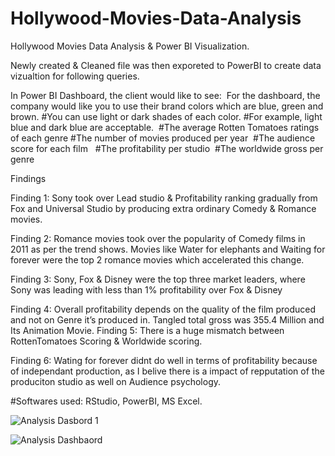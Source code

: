 # Hollywood-Movies-Data-Analysis
Hollywood Movies Data Analysis & Power BI Visualization.

Newly created & Cleaned file was then exporeted to PowerBI to create data vizualtion for following queries.

In Power BI Dashboard, the client would like to see: 
For the dashboard, the company would like you to use their brand colors which are blue, green and brown. 
#You can use light or dark shades of each color.
#For example, light blue and dark blue are acceptable. 
#The average Rotten Tomatoes ratings of each genre
#The number of movies produced per year 
#The audience score for each film  
#The profitability per studio 
#The worldwide gross per genre 

Findings

Finding 1:  Sony took over Lead studio & Profitability ranking gradually from Fox and Universal Studio by producing extra ordinary Comedy & Romance movies. 

Finding 2:  Romance movies took over the popularity of Comedy films in 2011 as per the trend shows. Movies like Water for elephants and Waiting for forever  were the top 2 romance movies which accelerated this change. 

Finding 3: Sony, Fox & Disney were the top three market leaders, where Sony was leading with less than 1% profitability over Fox & Disney

Finding 4: Overall profitability depends on the quality of the film produced and not on Genre it’s produced in. Tangled total gross was 355.4 Million and Its Animation Movie. 
Finding 5: There is a huge mismatch between RottenTomatoes Scoring & Worldwide scoring.

Finding 6: Wating for forever didnt do well in terms of profitability because of independant production, as I belive there is a impact of repputation of the produciton studio as well on Audience psychology. 

#Softwares used: RStudio, PowerBI, MS Excel. 



![Analysis Dasbord 1](https://user-images.githubusercontent.com/119512038/208076370-8fc871ea-e8a5-4ccd-8336-ce6a24408f3d.PNG)

![Analysis Dashbaord](https://user-images.githubusercontent.com/119512038/208076520-8a96e5d7-dedf-47c2-878c-72be8aae444a.png)




